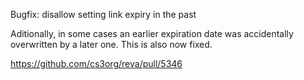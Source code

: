 Bugfix: disallow setting link expiry in the past

Aditionally, in some cases an earlier expiration date was accidentally overwritten by a later one.
This is also now fixed.

https://github.com/cs3org/reva/pull/5346
